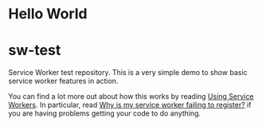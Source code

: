 Hello World
===========


# sw-test
Service Worker test repository. This is a very simple demo to show basic service worker features in action.

You can find a lot more out about how this works by reading [Using Service Workers](https://developer.mozilla.org/en-US/docs/Web/API/Service_Worker_API/Using_Service_Workers). In particular, read [Why is my service worker failing to register?](https://developer.mozilla.org/en-US/docs/Web/API/Service_Worker_API/Using_Service_Workers#Why_is_my_service_worker_failing_to_register) if you are having problems getting your code to do anything.
